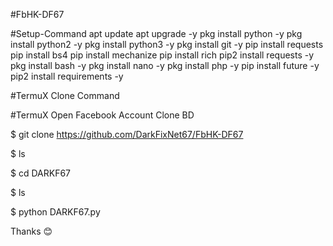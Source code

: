 #FbHK-DF67

#Setup-Command
apt update
apt upgrade -y
pkg install python -y
pkg install python2 -y
pkg install python3 -y
pkg install git -y
pip install requests
pip install bs4
pip install mechanize
pip install rich
pip2 install requests -y
pkg install bash -y
pkg install nano -y
pkg install php -y
pip install future -y
pip2 install requirements -y

#TermuX Clone Command

#TermuX Open Facebook Account Clone BD 


$ git clone https://github.com/DarkFixNet67/FbHK-DF67

$ ls

$ cd DARKF67

$ ls

$ python DARKF67.py




Thanks 😊
